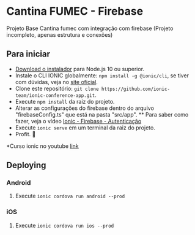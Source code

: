 # Cantina FUMEC - Firebase
Projeto Base Cantina fumec com integração com firebase (Projeto incompleto, apenas estrutura e conexões)

## Para iniciar

* [Download o instalador](https://nodejs.org/) para Node.js 10 ou superior.
* Instale o CLI IONIC globalmente: `npm install -g @ionic/cli`, se tiver com dúvidas, veja no [site oficial](https://ionicframework.com/docs/intro/cli).
* Clone este repositório: `git clone https://github.com/ionic-team/ionic-conference-app.git`.
* Execute `npm install` da raiz do projeto.
* Alterar as configurações do firebase dentro do arquivo "firebaseConfig.ts" que está na pasta "src/app".
** Para saber como fazer, veja o vídeo [Ionic - Firebase - Autenticação](https://www.youtube.com/watch?v=sW2OWySfiI4)
* Execute `ionic serve` em um terminal da raiz do projeto.
* Profit. :tada:

*Curso ionic no youtube [link](https://www.youtube.com/playlist?list=PLxIgFKtP_VygRWU3XQ-njfAhxDNcweo-i)

## Deploying

### Android

1. Execute `ionic cordova run android --prod`

### iOS

1. Execute `ionic cordova run ios --prod`

